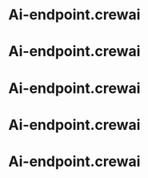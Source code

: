 # Ai-endpoint.crewai
# Ai-endpoint.crewai
# Ai-endpoint.crewai
# Ai-endpoint.crewai
# Ai-endpoint.crewai
